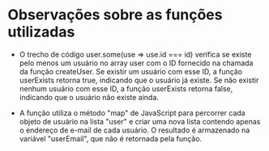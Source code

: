 # Observações sobre as funções utilizadas

- O trecho de código user.some(use => use.id === id) verifica se existe pelo menos um usuário no array user com o ID fornecido na chamada da função createUser. Se existir um usuário com esse ID, a função userExists retorna true, indicando que o usuário já existe. Se não existir nenhum usuário com esse ID, a função userExists retorna false, indicando que o usuário não existe ainda.

- A função utiliza o método "map" de JavaScript para percorrer cada objeto de usuário na lista "user" e criar uma nova lista contendo apenas o endereço de e-mail de cada usuário. O resultado é armazenado na variável "userEmail", que não é retornada pela função.